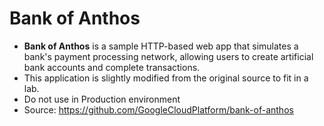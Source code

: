 # Bank of Anthos

- **Bank of Anthos** is a sample HTTP-based web app that simulates a bank's payment processing network, allowing users to create artificial bank accounts and complete transactions.
- This application is slightly modified from the original source to fit in a lab.
- Do not use in Production environment
- Source: https://github.com/GoogleCloudPlatform/bank-of-anthos
